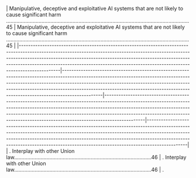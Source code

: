 | Manipulative, deceptive and exploitative AI systems that are not likely to cause significant harm ............................................................................................................................45                                                                                                        | Manipulative, deceptive and exploitative AI systems that are not likely to cause significant harm ............................................................................................................................45                                                                                                        |
|-----------------------------------------------------------------------------------------------------------------------------------------------------------------------------------------------------------------------------------------------------------------------------------------------------------------------------------------|-----------------------------------------------------------------------------------------------------------------------------------------------------------------------------------------------------------------------------------------------------------------------------------------------------------------------------------------|-----------------------------------------------------------------------------------------------------------------------------------------------------------------------------------------------------------------------------------------------------------------------------------------------------------------------------------------|-----------------------------------------------------------------------------------------------------------------------------------------------------------------------------------------------------------------------------------------------------------------------------------------------------------------------------------------|
| . Interplay with other Union law.............................................................................................46                                                                                                                                                                                                      | . Interplay with other Union law.............................................................................................46                                                                                                                                                                                                      | . 
